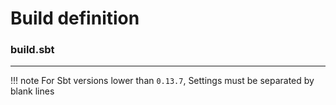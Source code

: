 # Build definition

### build.sbt
___
!!! note
	For Sbt versions lower than `0.13.7`, Settings must be separated by blank lines



